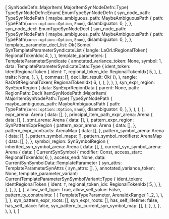 [
    SynNodeDefn::MajorItem(
        MajorItemSynNodeDefn::Type(
            TypeSynNodeDefn::Enum(
                EnumTypeSynNodeDefn {
                    syn_node_path: TypeSynNodePath {
                        maybe_ambiguous_path: MaybeAmbiguousPath {
                            path: TypePath(`core::option::Option`, `Enum`),
                            disambiguator: 0,
                        },
                    },
                    syn_node_decl: EnumTypeSynNodeDecl {
                        syn_node_path: TypeSynNodePath {
                            maybe_ambiguous_path: MaybeAmbiguousPath {
                                path: TypePath(`core::option::Option`, `Enum`),
                                disambiguator: 0,
                            },
                        },
                        template_parameter_decl_list: Ok(
                            Some(
                                SynTemplateParameterSyndicateList {
                                    langle: LaOrLtRegionalToken(
                                        RegionalTokenIdx(
                                            4,
                                        ),
                                    ),
                                    template_parameters: [
                                        TemplateParameterSyndicate {
                                            annotated_variance_token: None,
                                            symbol: 1,
                                            data: TemplateParameterSyndicateData::Type {
                                                ident_token: IdentRegionalToken {
                                                    ident: `T`,
                                                    regional_token_idx: RegionalTokenIdx(
                                                        5,
                                                    ),
                                                },
                                                traits: None,
                                            },
                                        },
                                    ],
                                    commas: [],
                                    decl_list_result: Ok(
                                        (),
                                    ),
                                    rangle: RaOrGtRegionalToken(
                                        RegionalTokenIdx(
                                            6,
                                        ),
                                    ),
                                },
                            ),
                        ),
                        syn_expr_region: SynExprRegion {
                            data: SynExprRegionData {
                                parent: None,
                                path: RegionPath::Decl(
                                    ItemSynNodePath::MajorItem(
                                        MajorItemSynNodePath::Type(
                                            TypeSynNodePath {
                                                maybe_ambiguous_path: MaybeAmbiguousPath {
                                                    path: TypePath(`core::option::Option`, `Enum`),
                                                    disambiguator: 0,
                                                },
                                            },
                                        ),
                                    ),
                                ),
                                expr_arena: Arena {
                                    data: [],
                                },
                                principal_item_path_expr_arena: Arena {
                                    data: [],
                                },
                                stmt_arena: Arena {
                                    data: [],
                                },
                                pattern_expr_region: SynPatternExprRegion {
                                    pattern_expr_arena: Arena {
                                        data: [],
                                    },
                                    pattern_expr_contracts: ArenaMap {
                                        data: [],
                                    },
                                    pattern_symbol_arena: Arena {
                                        data: [],
                                    },
                                    pattern_symbol_maps: [],
                                    pattern_symbol_modifiers: ArenaMap {
                                        data: [],
                                    },
                                },
                                symbol_region: SynSymbolRegion {
                                    inherited_syn_symbol_arena: Arena {
                                        data: [],
                                    },
                                    current_syn_symbol_arena: Arena {
                                        data: [
                                            CurrentSynSymbol {
                                                modifier: Const,
                                                access_start: RegionalTokenIdx(
                                                    6,
                                                ),
                                                access_end: None,
                                                data: CurrentSynSymbolData::TemplateParameter {
                                                    syn_attrs: TemplateParameterSynAttrs {
                                                        syn_attrs: [],
                                                    },
                                                    annotated_variance_token: None,
                                                    template_parameter_variant: CurrentTemplateParameterSynSymbolVariant::Type {
                                                        ident_token: IdentRegionalToken {
                                                            ident: `T`,
                                                            regional_token_idx: RegionalTokenIdx(
                                                                5,
                                                            ),
                                                        },
                                                    },
                                                },
                                            },
                                        ],
                                    },
                                    allow_self_type: True,
                                    allow_self_value: False,
                                    pattern_ty_constraints: [
                                        (
                                            TemplateTypeParameter,
                                            ArenaIdxRange(
                                                1..2,
                                            ),
                                        ),
                                    ],
                                },
                                syn_pattern_expr_roots: [],
                                syn_expr_roots: [],
                                has_self_lifetime: false,
                                has_self_place: false,
                                syn_pattern_to_current_syn_symbol_map: [],
                            },
                        },
                    },
                },
            ),
        ),
    ),
]